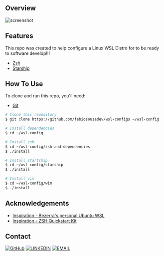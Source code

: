 <!-- OVERVIEW -->

## Overview

![screenshot](https://user-images.githubusercontent.com/16707738/92399059-5716eb00-f132-11ea-8b14-bcacdc8ec97b.png)

## Features

This repo was created to help configure a Linux WSL Distro for to be ready to software develop!!!

- [Zsh](https://www.zsh.org/)
- [Starship](https://starship.rs/)

## How To Use

To clone and run this repo, you'll need: <br>

- [Git](https://git-scm.com)

```bash
# Clone this repository
$ git clone https://github.com/fabiosouzadev/wsl-configs ~/wsl-config

# Install dependencies
$ cd ~/wsl-config

# Install zsh
$ cd ~/wsl-config/zsh-and-dependencies
$ ./install

# Install startship
$ cd ~/wsl-config/starship
$ ./install

# Install vim
$ cd ~/wsl-config/wim
$ ./install

```

## Acknowledgements

<!-- This section should list any articles or add-ons/plugins that helps you to complete the project. This is optional but it will help you in the future. For example: -->

- [Inspiration - Bezerra's personal Ubuntu WSL](https://github.com/pgbezerra/wsl-personal-installer)
- [Inspiration - ZSH Quickstart Kit](https://github.com/unixorn/zsh-quickstart-kit)

## Contact

[![GitHub](https://img.shields.io/badge/-GitHub-000?style=for-the-badge&logo=GitHub&logoColor=white)](https://github.com/fabiosouzadev)
[![LINKEDIN](https://img.shields.io/badge/-LINKEDIN-0077B5?style=for-the-badge&logo=Linkedin&logoColor=white)](https://www.linkedin.com/in/fabiosouzadev/)
[![EMAIL](https://img.shields.io/badge/-EMAIL-D14836?style=for-the-badge&logo=Mail.Ru&logoColor=white)](mailto:fabiovanderlei.developer@gmail.com) <br>
